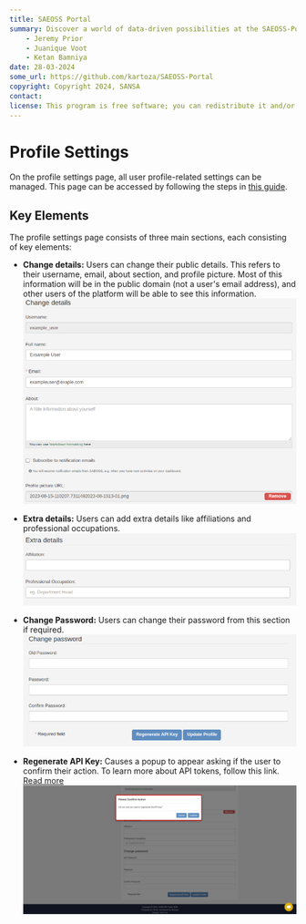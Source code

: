 ```yaml
---
title: SAEOSS Portal
summary: Discover a world of data-driven possibilities at the SAEOSS-Portal, where information converges to empower data sharing and decision-making.
    - Jeremy Prior
    - Juanique Voot
    - Ketan Bamniya
date: 28-03-2024
some_url: https://github.com/kartoza/SAEOSS-Portal
copyright: Copyright 2024, SANSA
contact:
license: This program is free software; you can redistribute it and/or modify it under the terms of the GNU Affero General Public License as published by the Free Software Foundation; either version 3 of the License, or (at your option) any later version.
---
```


# Profile Settings

On the profile settings page, all user profile-related settings can be managed. This page can be accessed by following the steps in [this guide](../guide/profile-management.md).

## Key Elements

The profile settings page consists of three main sections, each consisting of key elements:

- **Change details:** Users can change their public details. This refers to their username, email, about section, and profile picture. Most of this information will be in the public domain (not a user's email address), and other users of the platform will be able to see this information.
  ![Change Details](./img/profile-settings-change-details.png)

- **Extra details:** Users can add extra details like affiliations and professional occupations.
  ![Extra Details](./img/profile-settings-extra-details.png)

- **Change Password:** Users can change their password from this section if required.
  ![Change Password](./img/profile-settings-change-password.png)

- **Regenerate API Key:** Causes a popup to appear asking if the user to confirm their action. To learn more about API tokens, follow this link. [Read more](./profile-page.md#api-tokens)
  ![Regenerate API Key](./img/profile-settings-api-key.png)
